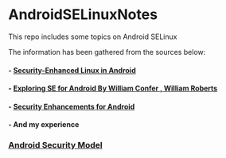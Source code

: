 # AndroidSELinuxNotes

This repo includes some topics on Android SELinux 

The information has been gathered from the sources below:

#### - [Security-Enhanced Linux in Android](https://source.android.com/docs/security/features/selinux)
#### - [Exploring SE for Android By William Confer , William Roberts ](https://www.packtpub.com/product/exploring-se-for-android)
#### - [Security Enhancements for Android](https://github.com/SELinuxProject/selinux-notebook/blob/main/src/seandroid.md)
#### - And my experience


### [Android Security Model](AndroidSecurityModel.md)
